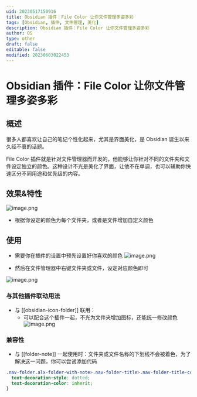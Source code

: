 ```yaml
---
uid: 20230517150916
title: Obsidian 插件：File Color 让你文件管理多姿多彩
tags: [Obsidian, 插件, 文件管理, 美化]
description: Obsidian 插件：File Color 让你文件管理多姿多彩
author: OS
type: other
draft: false
editable: false
modified: 20230603022453
---
```


# Obsidian 插件：File Color 让你文件管理多姿多彩

## 概述

很多人都喜欢让自己的笔记个性化起来，尤其是界面美化，是 Obsidian 诞生以来久经不衰的话题。

File Color 插件就是针对文件管理器而开发的，他能够让你针对不同的文件夹和文件设定独立的颜色。这种设计不光是美化了界面，让他不在单调，也可以辅助你快速区分不同用途和优先级的内容。

## 效果&特性

![image.png](https://cdn.pkmer.cn/images/20230517151054.png!pkmer)

- 根据你设定的颜色为每个文件夹，或者是文件增加自定义颜色

## 使用

- 需要你在插件的设置中预先设置好你喜欢的颜色
![image.png](https://cdn.pkmer.cn/images/20230517151636.png!pkmer)

- 然后在文件管理器中右键文件夹或文件，设定对应颜色即可

![image.png](https://cdn.pkmer.cn/images/20230517150917.png!pkmer)

### 与其他插件联动用法

- 与 [[obsidian-icon-folder]] 联用：
	- 可以配合这个插件一起，不光为文件夹增加图标，还能统一修改颜色
![image.png](https://cdn.pkmer.cn/images/20230517151930.png!pkmer)

### 兼容性

- 与 [[folder-note]] 一起使用时：文件夹或文件名称的下划线不会被着色，为了解决这一问题，你可以尝试添加代码

```css
.nav-folder.alx-folder-with-note>.nav-folder-title>.nav-folder-title-content {
  text-decoration-style: dotted;
  text-decoration-color: inherit;
}
```